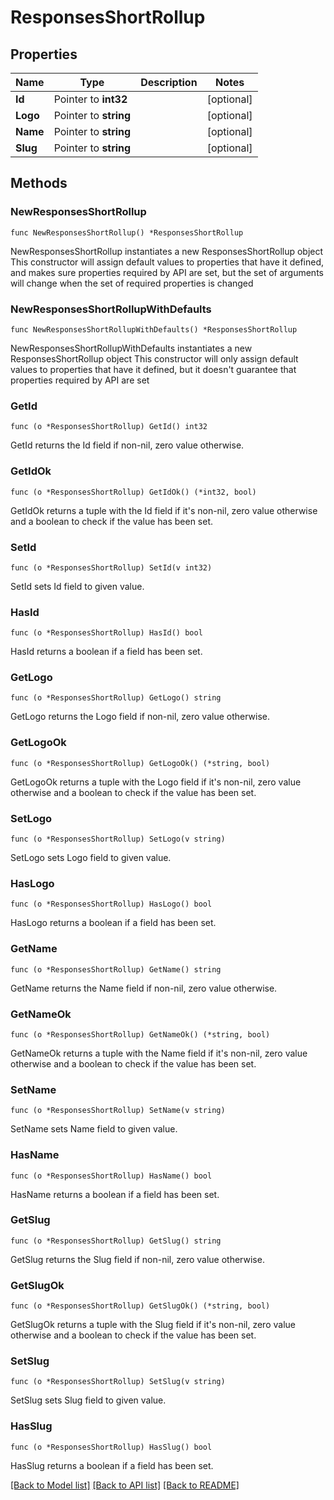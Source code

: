 # ResponsesShortRollup

## Properties

Name | Type | Description | Notes
------------ | ------------- | ------------- | -------------
**Id** | Pointer to **int32** |  | [optional] 
**Logo** | Pointer to **string** |  | [optional] 
**Name** | Pointer to **string** |  | [optional] 
**Slug** | Pointer to **string** |  | [optional] 

## Methods

### NewResponsesShortRollup

`func NewResponsesShortRollup() *ResponsesShortRollup`

NewResponsesShortRollup instantiates a new ResponsesShortRollup object
This constructor will assign default values to properties that have it defined,
and makes sure properties required by API are set, but the set of arguments
will change when the set of required properties is changed

### NewResponsesShortRollupWithDefaults

`func NewResponsesShortRollupWithDefaults() *ResponsesShortRollup`

NewResponsesShortRollupWithDefaults instantiates a new ResponsesShortRollup object
This constructor will only assign default values to properties that have it defined,
but it doesn't guarantee that properties required by API are set

### GetId

`func (o *ResponsesShortRollup) GetId() int32`

GetId returns the Id field if non-nil, zero value otherwise.

### GetIdOk

`func (o *ResponsesShortRollup) GetIdOk() (*int32, bool)`

GetIdOk returns a tuple with the Id field if it's non-nil, zero value otherwise
and a boolean to check if the value has been set.

### SetId

`func (o *ResponsesShortRollup) SetId(v int32)`

SetId sets Id field to given value.

### HasId

`func (o *ResponsesShortRollup) HasId() bool`

HasId returns a boolean if a field has been set.

### GetLogo

`func (o *ResponsesShortRollup) GetLogo() string`

GetLogo returns the Logo field if non-nil, zero value otherwise.

### GetLogoOk

`func (o *ResponsesShortRollup) GetLogoOk() (*string, bool)`

GetLogoOk returns a tuple with the Logo field if it's non-nil, zero value otherwise
and a boolean to check if the value has been set.

### SetLogo

`func (o *ResponsesShortRollup) SetLogo(v string)`

SetLogo sets Logo field to given value.

### HasLogo

`func (o *ResponsesShortRollup) HasLogo() bool`

HasLogo returns a boolean if a field has been set.

### GetName

`func (o *ResponsesShortRollup) GetName() string`

GetName returns the Name field if non-nil, zero value otherwise.

### GetNameOk

`func (o *ResponsesShortRollup) GetNameOk() (*string, bool)`

GetNameOk returns a tuple with the Name field if it's non-nil, zero value otherwise
and a boolean to check if the value has been set.

### SetName

`func (o *ResponsesShortRollup) SetName(v string)`

SetName sets Name field to given value.

### HasName

`func (o *ResponsesShortRollup) HasName() bool`

HasName returns a boolean if a field has been set.

### GetSlug

`func (o *ResponsesShortRollup) GetSlug() string`

GetSlug returns the Slug field if non-nil, zero value otherwise.

### GetSlugOk

`func (o *ResponsesShortRollup) GetSlugOk() (*string, bool)`

GetSlugOk returns a tuple with the Slug field if it's non-nil, zero value otherwise
and a boolean to check if the value has been set.

### SetSlug

`func (o *ResponsesShortRollup) SetSlug(v string)`

SetSlug sets Slug field to given value.

### HasSlug

`func (o *ResponsesShortRollup) HasSlug() bool`

HasSlug returns a boolean if a field has been set.


[[Back to Model list]](../README.md#documentation-for-models) [[Back to API list]](../README.md#documentation-for-api-endpoints) [[Back to README]](../README.md)


